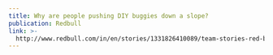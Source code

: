 ```yaml
---
title: Why are people pushing DIY buggies down a slope?
publication: Redbull
link: >-
  http://www.redbull.com/in/en/stories/1331826410089/team-stories-red-bull-soapbox-race-mumbai-2016
---
```



